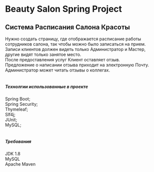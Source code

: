 # Beauty Salon Spring Project
<h2>Система Расписания Салона Красоты</h2>
Нужно создать страницу, где отображается расписание работы сотрудников салона, так чтобы можно было записаться на прием. <br>
Записи клиентов должен видеть только Администратор и Мастер, другие видят только занятое место. <br>
После предоставления услуг Клиент оставляет отзыв. <br>
Предложение о написании отзыва приходит на электронную Почту. <br>
Администратор может читать отзывы о коллегах.<br>
<br>
<h5>Технолгии использованные в проекте</h5>
Spring Boot;<br>
Spring Security;<br>
Thymeleaf;<br>
Slf4j;<br>
JUnit;<br>
MySQL;<br>
<br>
<h5>Требования</h5>
JDK 1.8<br>
MySQL<br>
Apache Maven<br>
